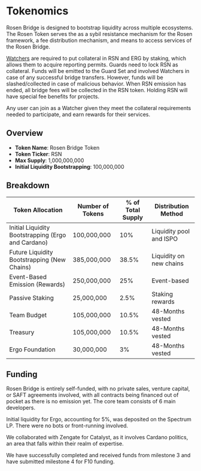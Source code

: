 # Tokenomics

Rosen Bridge is designed to bootstrap liquidity across multiple ecosystems. The Rosen Token serves the as a sybil resistance mechanism for the Rosen framework, a fee distribution mechanism, and means to access services of the Rosen Bridge.

[Watchers](rosen-watcher.md) are required to put collateral in RSN and ERG by staking, which allows them to acquire reporting permits. Guards need to lock RSN as collateral. Funds will be emitted to the Guard Set and involved Watchers in case of any successful bridge transfers. However, funds will be slashed/collected in case of malicious behavior. When RSN emission has ended, all bridge fees will be collected in the RSN token. Holding RSN will have special fee benefits for projects.

Any user can join as a Watcher given they meet the collateral requirements needed to participate, and earn rewards for their services.

## Overview

- **Token Name**: Rosen Bridge Token
- **Token Ticker**: RSN
- **Max Supply**: 1,000,000,000
- **Initial Liquidity Bootstrapping**: 100,000,000

## Breakdown

 Token Allocation | Number of Tokens | % of Total Supply | Distribution Method |
------------------|------------------|-------------------|---------------------|
 Initial Liquidity Bootstrapping (Ergo and Cardano) | 100,000,000 | 10% | Liquidity pool and ISPO |
 Future Liquidity Bootstrapping (New Chains) | 385,000,000 | 38.5% | Liquidity on new chains |
 Event-Based Emission (Rewards) | 250,000,000 | 25% | Event-based |
 Passive Staking | 25,000,000 | 2.5% | Staking rewards |
 Team Budget | 105,000,000 | 10.5% | 48-Months vested |
 Treasury | 105,000,000 | 10.5% | 48-Months vested |
 Ergo Foundation | 30,000,000 | 3% | 48-Months vested |

## Funding

Rosen Bridge is entirely self-funded, with no private sales, venture capital, or SAFT agreements involved, with all contracts being financed out of pocket as there is no emission yet. The core team consists of 6 main developers.

Initial liquidity for Ergo, accounting for 5%, was deposited on the Spectrum LP. There were no bots or front-running involved.

We collaborated with Zengate for Catalyst, as it involves Cardano politics, an area that falls within their realm of expertise.

We have successfully completed and received funds from milestone 3 and have submitted milestone 4 for F10 funding.
